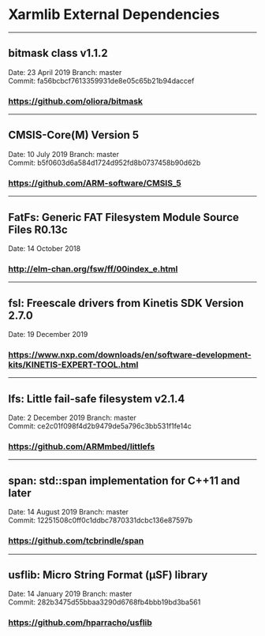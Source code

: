 # Xarmlib External Dependencies

---
## bitmask class v1.1.2
Date: 23 April 2019
Branch: master  
Commit: fa56bcbcf7613359931de8e05c65b21b94daccef
### https://github.com/oliora/bitmask

---
## CMSIS-Core(M) Version 5
Date: 10 July 2019
Branch: master  
Commit: b5f0603d6a584d1724d952fd8b0737458b90d62b
### https://github.com/ARM-software/CMSIS_5

---
## FatFs: Generic FAT Filesystem Module Source Files R0.13c
Date: 14 October 2018
### http://elm-chan.org/fsw/ff/00index_e.html

---
## fsl: Freescale drivers from Kinetis SDK Version 2.7.0
Date: 19 December 2019
### https://www.nxp.com/downloads/en/software-development-kits/KINETIS-EXPERT-TOOL.html

---
## lfs: Little fail-safe filesystem v2.1.4
Date: 2 December 2019
Branch: master  
Commit: ce2c01f098f4d2b9479de5a796c3bb531f1fe14c
### https://github.com/ARMmbed/littlefs

---
## span: std::span implementation for C++11 and later
Date: 14 August 2019
Branch: master  
Commit: 12251508c0ff0c1ddbc7870331dcbc136e87597b
### https://github.com/tcbrindle/span

---
## usflib: Micro String Format (μSF) library
Date: 14 January 2019
Branch: master  
Commit: 282b3475d55bbaa3290d6768fb4bbb19bd3ba561
### https://github.com/hparracho/usflib